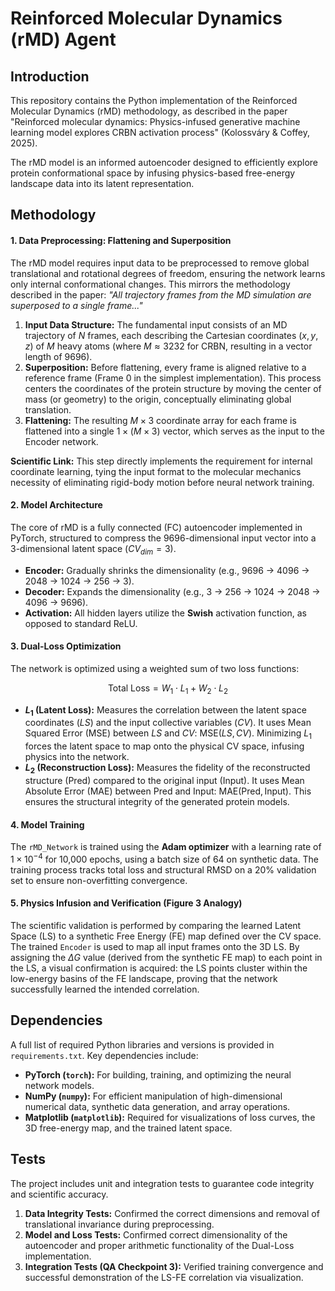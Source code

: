 # Reinforced Molecular Dynamics (rMD) Agent

## Introduction

This repository contains the Python implementation of the Reinforced Molecular Dynamics (rMD) methodology, as described in the paper "Reinforced molecular dynamics: Physics-infused generative machine learning model explores CRBN activation process" (Kolossváry & Coffey, 2025).

The rMD model is an informed autoencoder designed to efficiently explore protein conformational space by infusing physics-based free-energy landscape data into its latent representation.

## Methodology

#### 1. Data Preprocessing: Flattening and Superposition

The rMD model requires input data to be preprocessed to remove global translational and rotational degrees of freedom, ensuring the network learns only internal conformational changes. This mirrors the methodology described in the paper: *"All trajectory frames from the MD simulation are superposed to a single frame..."*

1. **Input Data Structure:** The fundamental input consists of an MD trajectory of $N$ frames, each describing the Cartesian coordinates $(x, y, z)$ of $M$ heavy atoms (where $M \approx 3232$ for CRBN, resulting in a vector length of 9696).
2. **Superposition:** Before flattening, every frame is aligned relative to a reference frame (Frame 0 in the simplest implementation). This process centers the coordinates of the protein structure by moving the center of mass (or geometry) to the origin, conceptually eliminating global translation.
3. **Flattening:** The resulting $M \times 3$ coordinate array for each frame is flattened into a single $1 \times (M \times 3)$ vector, which serves as the input to the Encoder network.

**Scientific Link:** This step directly implements the requirement for internal coordinate learning, tying the input format to the molecular mechanics necessity of eliminating rigid-body motion before neural network training.

#### 2. Model Architecture

The core of rMD is a fully connected (FC) autoencoder implemented in PyTorch, structured to compress the 9696-dimensional input vector into a 3-dimensional latent space ($CV_{dim}=3$).

*   **Encoder:** Gradually shrinks the dimensionality (e.g., 9696 -> 4096 -> 2048 -> 1024 -> 256 -> 3).
*   **Decoder:** Expands the dimensionality (e.g., 3 -> 256 -> 1024 -> 2048 -> 4096 -> 9696).
*   **Activation:** All hidden layers utilize the **Swish** activation function, as opposed to standard ReLU.

#### 3. Dual-Loss Optimization

The network is optimized using a weighted sum of two loss functions:

$$
\text{Total Loss} = W_1 \cdot L_1 + W_2 \cdot L_2
$$

*   **$L_1$ (Latent Loss):** Measures the correlation between the latent space coordinates ($LS$) and the input collective variables ($CV$). It uses Mean Squared Error ($\text{MSE}$) between $LS$ and $CV$: $\text{MSE}(LS, CV)$. Minimizing $L_1$ forces the latent space to map onto the physical CV space, infusing physics into the network.
*   **$L_2$ (Reconstruction Loss):** Measures the fidelity of the reconstructed structure ($\text{Pred}$) compared to the original input ($\text{Input}$). It uses Mean Absolute Error ($\text{MAE}$) between $\text{Pred}$ and $\text{Input}$: $\text{MAE}(\text{Pred}, \text{Input})$. This ensures the structural integrity of the generated protein models.

#### 4. Model Training

The `rMD_Network` is trained using the **Adam optimizer** with a learning rate of $1\times 10^{-4}$ for 10,000 epochs, using a batch size of 64 on synthetic data. The training process tracks total loss and structural RMSD on a 20% validation set to ensure non-overfitting convergence.

#### 5. Physics Infusion and Verification (Figure 3 Analogy)

The scientific validation is performed by comparing the learned Latent Space (LS) to a synthetic Free Energy (FE) map defined over the CV space. The trained `Encoder` is used to map all input frames onto the 3D LS. By assigning the $\Delta G$ value (derived from the synthetic FE map) to each point in the LS, a visual confirmation is acquired: the LS points cluster within the low-energy basins of the FE landscape, proving that the network successfully learned the intended correlation.

## Dependencies

A full list of required Python libraries and versions is provided in `requirements.txt`. Key dependencies include:

*   **PyTorch (`torch`):** For building, training, and optimizing the neural network models.
*   **NumPy (`numpy`):** For efficient manipulation of high-dimensional numerical data, synthetic data generation, and array operations.
*   **Matplotlib (`matplotlib`):** Required for visualizations of loss curves, the 3D free-energy map, and the trained latent space.

## Tests

The project includes unit and integration tests to guarantee code integrity and scientific accuracy.

1.  **Data Integrity Tests:** Confirmed the correct dimensions and removal of translational invariance during preprocessing.
2.  **Model and Loss Tests:** Confirmed correct dimensionality of the autoencoder and proper arithmetic functionality of the Dual-Loss implementation.
3.  **Integration Tests (QA Checkpoint 3):** Verified training convergence and successful demonstration of the LS-FE correlation via visualization.
